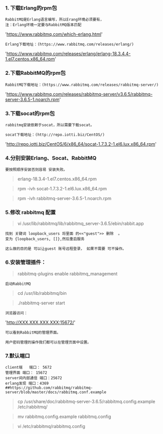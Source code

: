 ### 1. 下载Erlang的rpm包
	
	RabbitMQ是Erlang语言编写，所以Erang环境必须要有，
	注：Erlang环境一定要与RabbitMQ版本匹配
	
'https://www.rabbitmq.com/which-erlang.html'

	Erlang下载地址：(https://www.rabbitmq.com/releases/erlang/)
	
'https://www.rabbitmq.com/releases/erlang/erlang-18.3.4.4-1.el7.centos.x86_64.rpm'

### 2.下载RabbitMQ的rpm包

	RabbitMQ下载地址：(https://www.rabbitmq.com/releases/rabbitmq-server/)

'https://www.rabbitmq.com/releases/rabbitmq-server/v3.6.5/rabbitmq-server-3.6.5-1.noarch.rpm'	
	
### 3.下载socat的rpm包

	rabbitmq安装依赖于socat，所以需要下载socat。

	socat下载地址：(http://repo.iotti.biz/CentOS/)
	
'http://repo.iotti.biz/CentOS/6/x86_64/socat-1.7.3.2-1.el6.lux.x86_64.rpm'

	

### 4.分别安装Erlang、Socat、RabbitMQ 

	要按照顺序安装否则容易 安装失败。

>erlang-18.3.4-1.el7.centos.x86_64.rpm

>rpm -ivh socat-1.7.3.2-1.el6.lux.x86_64.rpm

>rpm -ivh rabbitmq-server-3.6.5-1.noarch.rpm 

### 5.修改 rabbitmq 配置 

>vi /usr/lib/rabbitmq/lib/rabbitmq_server-3.6.5/ebin/rabbit.app

	找到 关键词 loopback_users 将里面 的<<"guest">> 删除  。
	变为 {loopback_users, []},然后重启服务
	
	这么做的目的是 可以让guest 账号远程登录， 如果不需要 可不操作。

### 6.安装管理插件：

>rabbitmq-plugins enable rabbitmq_management


	启动RabbitMQ
	
>cd /usr/lib/rabbitmq/bin
	
>./rabbitmq-server start
	
	浏览器访问：
	
'http://XXX.XXX.XXX.XXX:15672/' 
	
	可以看到RabbitMQ的管理界面。
	
	用户密码管理的操作我们都可以在管理页面中设置。
	
### 7.默认端口

	client端   端口： 5672
	管理界面 端口： 15672
	server间内部通信 端口：25672
	erlang发现 端口：4369
	##https://github.com/rabbitmq/rabbitmq-server/blob/master/docs/rabbitmq.conf.example
	
	
>cp /usr/share/doc/rabbitmq-server-3.6.5/rabbitmq.config.example /etc/rabbitmq/

>mv rabbitmq.config.example rabbitmq.config

>vi /etc/rabbitmq/rabbitmq.config
